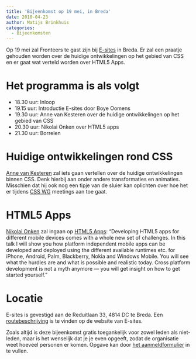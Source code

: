 ```yaml
---
title: 'Bijeenkomst op 19 mei, in Breda'
date: 2010-04-23
author: Matijs Brinkhuis
categories:
  - Bijeenkomsten
---
```


Op 19 mei zal Fronteers te gast zijn bij [E-sites](http://www.e-sites.nl) in Breda. Er zal een praatje gehouden worden over de huidige ontwikkelingen op het gebied van CSS en er gaat wat verteld worden over HTML5 Apps.

# Het programma is als volgt

- 18.30 uur: Inloop
- 19.15 uur: Introductie E-sites door Boye Oomens
- 19.30 uur: Anne van Kesteren over de huidige ontwikkelingen op het gebied van CSS
- 20.30 uur: Nikolai Onken over HTML5 apps
- 21.30 uur: Borrelen

# Huidige ontwikkelingen rond CSS

[Anne van Kesteren](http://annevankesteren.nl) zal iets gaan vertellen over de huidige ontwikkelingen binnen CSS. Denk hierbij aan onder andere transformaties en animaties. Misschien dat hij ook nog een tipje van de sluier kan oplichten over hoe het er tijdens [CSS WG](http://www.w3.org/blog/CSS) meetings aan toe gaat.

# HTML5 Apps

[Nikolai Onken](https://twitter.com/nonken) zal ingaan op [HTML5 Apps](http://www.quirksmode.org/blog/archives/2010/03/html5_apps.html):
“Developing HTML5 apps for different mobile devices comes with a whole new set of challenges. In this talk I will show you how platform independent mobile apps can be developed and deployed using the different available runtimes etc. for iPhone, Android, Palm, Blackberry, Nokia and Windows Mobile. You will see what the hurdles are and what is possible and realistic today. Cross platform development is not a myth anymore — you will get insight on how to get started yourself.”

# Locatie

E-sites is gevestigd aan de Reduitlaan 33, 4814 DC te Breda. Een [routebeschrijving](http://www.e-sites.nl/over/1595-routebeschrijving.html) is te vinden op de website van E-sites.

Zoals altijd is deze bijeenkomst gratis toegankelijk voor zowel leden als niet-leden, maar is het wenselijk dat je je even opgeeft, zodat de organisatie weet hoeveel personen er komen. Opgave kan door [het aanmeldformulier](/bijeenkomsten/2010/e-sites#formulier-1) in te vullen.
